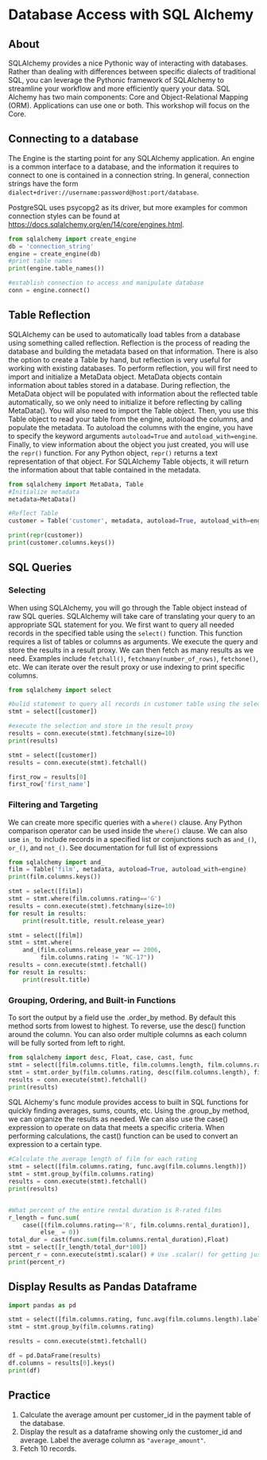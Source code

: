 # Database Access with SQL Alchemy

## About

SQLAlchemy provides a nice Pythonic way of interacting with databases. Rather than dealing with differences between specific dialects of traditional SQL, you can leverage the Pythonic framework of SQLAlchemy to streamline your workflow and more efficiently query your data. SQL Alchemy has two main components: Core and Object-Relational Mapping (ORM). Applications can use one or both. This workshop will focus on the Core.

## Connecting to a database

The Engine is the starting point for any SQLAlchemy application. An engine is a common interface to a database, and the information it requires to connect to one is contained in a connection string. In general, connection strings have the form `dialect+driver://username:password@host:port/database`.

PostgreSQL uses psycopg2 as its driver, but more examples for common connection styles can be found at <https://docs.sqlalchemy.org/en/14/core/engines.html>.

```python
from sqlalchemy import create_engine 
db = 'connection_string'
engine = create_engine(db)
#print table names
print(engine.table_names())

#establish connection to access and manipulate database
conn = engine.connect()
```

## Table Reflection

SQLAlchemy can be used to automatically load tables from a database using something called reflection. Reflection is the process of reading the database and building the metadata based on that information. There is also the option to create a Table by hand, but reflection is very useful for working with existing databases. To perform reflection, you will first need to import and initialize a MetaData object. MetaData objects contain information about tables stored in a database. During reflection, the MetaData object will be populated with information about the reflected table automatically, so we only need to initialize it before reflecting by calling MetaData(). You will also need to import the Table object. Then, you use this Table object to read your table from the engine, autoload the columns, and populate the metadata. To autoload the columns with the engine, you have to specify the keyword arguments `autoload=True` and `autoload_with=engine`. Finally, to view information about the object you just created, you will use the `repr()` function. For any Python object, `repr()` returns a text representation of that object. For SQLAlchemy Table objects, it will return the information about that table contained in the metadata.

```python
from sqlalchemy import MetaData, Table
#Initialize metadata 
metadata=MetaData()

#Reflect Table
customer = Table('customer', metadata, autoload=True, autoload_with=engine)

print(repr(customer))
print(customer.columns.keys())
```


## SQL Queries

### Selecting

When using SQLAlchemy, you will go through the Table object instead of raw SQL queries. SQLAlchemy will take care of translating your query to an appropriate SQL statement for you.  We first want to query all needed records in the specified table using the `select()` function. This function requires a list of tables or columns as arguments. We 
execute the query and store the results in a result proxy.  We can then fetch as many results as we need. Examples include `fetchall()`, `fetchmany(number_of_rows)`, `fetchone()`, etc. We can iterate over the result proxy or use indexing to print specific columns.

```python
from sqlalchemy import select 

#bulid statement to query all records in customer table using the select() function.
stmt = select([customer])

#execute the selection and store in the result proxy
results = conn.execute(stmt).fetchmany(size=10)
print(results)

stmt = select([customer])
results = conn.execute(stmt).fetchall()

first_row = results[0]
first_row['first_name']
```


### Filtering and Targeting

We can create more specific queries with a `where()` clause. Any Python comparison operator can be used inside the `where()` clause. We can also use `in_` to include records in a specified list or conjunctions such as `and_()`, `or_()`, and `not_()`. See documentation for full list of expressions


```python
from sqlalchemy import and_
film = Table('film', metadata, autoload=True, autoload_with=engine)
print(film.columns.keys())

stmt = select([film])
stmt = stmt.where(film.columns.rating=='G')
results = conn.execute(stmt).fetchmany(size=10)
for result in results:
    print(result.title, result.release_year)

stmt = select([film])
stmt = stmt.where(
    and_(film.columns.release_year == 2006, 
         film.columns.rating != "NC-17"))
results = conn.execute(stmt).fetchall()
for result in results:
    print(result.title)
```


### Grouping, Ordering, and Built-in Functions

To sort the output by a field use the .order_by method.  By default this method sorts from lowest to highest. To reverse, use the desc() function around the column.  You can also order multiple columns as each column will be fully sorted from left to right.

```python
from sqlalchemy import desc, Float, case, cast, func
stmt = select([film.columns.title, film.columns.length, film.columns.rating])
stmt = stmt.order_by(film.columns.rating, desc(film.columns.length), film.columns.title)
results = conn.execute(stmt).fetchall()
print(results)
```

SQL Alchemy's func module provides access to built in SQL functions for quickly finding averages, sums, counts, etc.  Using the .group_by method, we can organize the results as needed. We can also use the case() expression to operate on data that meets a specific criteria.  When performing calculations, the cast() function can be used to convert an expression to a certain type.

```python
#Calculate the average length of film for each rating
stmt = select([film.columns.rating, func.avg(film.columns.length)])
stmt = stmt.group_by(film.columns.rating)
results = conn.execute(stmt).fetchall()
print(results)


#What percent of the entire rental duration is R-rated films
r_length = func.sum(
    case([(film.columns.rating=='R', film.columns.rental_duration)], 
         else_ = 0))
total_dur = cast(func.sum(film.columns.rental_duration),Float)
stmt = select([r_length/total_dur*100])
percent_r = conn.execute(stmt).scalar() # Use .scalar() for getting just the value of a query that returns only one row and column.
print(percent_r)
```

## Display Results as Pandas Dataframe

```python
import pandas as pd

stmt = select([film.columns.rating, func.avg(film.columns.length).label("average length")])
stmt = stmt.group_by(film.columns.rating)

results = conn.execute(stmt).fetchall()

df = pd.DataFrame(results)
df.columns = results[0].keys()
print(df)
```

## Practice
1. Calculate the average amount per customer_id in the payment table of the database.
2. Display the result as a dataframe showing only the customer_id and average.  Label the average column as `"average_amount"`.
3. Fetch 10 records.
